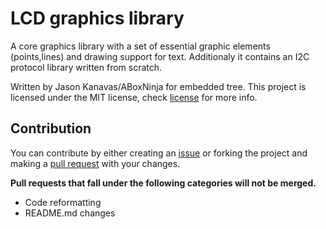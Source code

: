 # LCD graphics library
A core graphics library with a set of essential graphic elements (points,lines) and drawing support for text. Additionaly it contains an I2C protocol library written from scratch.

Written by Jason Kanavas/ABoxNinja for embedded tree. This project is licensed under the MIT license, check [license](https://github.com/embedded-tree/lcdtools/blob/main/LICENSE) for more info.

## Contribution
You can contribute by either creating an [issue](https://github.com/embedded-tree/lcdtools/issues/new) or forking the project and making a [pull request](https://github.com/embedded-tree/lcdtools/compare) with your changes.

**Pull requests that fall under the following categories will not be merged.**
  * Code reformatting
  * README.md changes